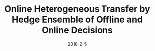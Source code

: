 ---
title: "Online Heterogeneous Transfer by Hedge Ensemble of Offline and Online Decisions"
collection: journals
permalink: /publication/Online
date: 2018-2-5
venue: "IEEE Trans. Neural Netw. Learning Syst. 29(7)"
city: 
state: ""
thumbnail: "Online.png"
teaser : 
authors: "Y. Yan, Q. Wu, M. Tan, M. K. Ng, H. Min, I. W. Tsang"
bibtex: Online.txt
uri: Online.pdf
arxiv: 
project: 
source:
poster: 
data:
---